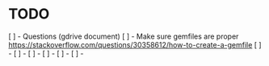 # TODO 
[ ] - Questions (gdrive document)
[ ] - Make sure gemfiles are proper https://stackoverflow.com/questions/30358612/how-to-create-a-gemfile
[ ] - 
[ ] - 
[ ] - 
[ ] - 
[ ] - 
[ ] - 
